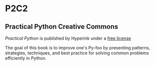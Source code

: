 # P2C2

## Practical Python Creative Commons

<p><em>Practical Python</em> is published by Hyperink under a <a href="http://creativecommons.org/licenses/by/3.0/">free license</a></p>

<p>The goal of this book is to improve one's Py-foo by presenting patterns, strategies, techniques, and best practice for solving common problems efficiently in Python.</p>

